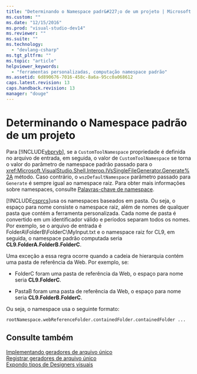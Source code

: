 ```yaml
---
title: "Determinando o Namespace padr&#227;o de um projeto | Microsoft Docs"
ms.custom: ""
ms.date: "12/15/2016"
ms.prod: "visual-studio-dev14"
ms.reviewer: ""
ms.suite: ""
ms.technology: 
  - "devlang-csharp"
ms.tgt_pltfrm: ""
ms.topic: "article"
helpviewer_keywords: 
  - "ferramentas personalizadas, computação namespace padrão"
ms.assetid: 6d890676-7016-458c-8a6a-95cc0a068612
caps.latest.revision: 13
caps.handback.revision: 13
manager: "douge"
---
```

# Determinando o Namespace padr&#227;o de um projeto
Para [!INCLUDE[vbprvb](../Token/vbprvb_md.md)], se a `CustomToolNamespace` propriedade é definida no arquivo de entrada, em seguida, o valor de `CustomToolNamespace` se torna o valor do parâmetro de namespace padrão passado para o <xref:Microsoft.VisualStudio.Shell.Interop.IVsSingleFileGenerator.Generate%2A> método.  Caso contrário, o `wszDefaultNamespace` parâmetro passado para `Generate` é sempre igual ao namespace raiz.  Para obter mais informações sobre namespaces, consulte [Palavras\-chave de namespace](../Topic/Namespace%20Keywords%20\(C%23%20Reference\).md).  
  
 [!INCLUDE[csprcs](../ide/includes/csprcs_md.md)]usa os namespaces baseados em pasta.  Ou seja, o espaço para nome consiste o namespace raiz, além de nomes de qualquer pasta que contém a ferramenta personalizada.  Cada nome de pasta é convertido em um identificador válido e períodos separam todos os nomes.  Por exemplo, se o arquivo de entrada é FolderA\\FolderB\\FolderC\\MyInput.txt e o namespace raiz for CL9, em seguida, o namespace padrão computada seria **CL9.FolderA.FolderB.FolderC**.  
  
 Uma exceção a essa regra ocorre quando a cadeia de hierarquia contém uma pasta de referência da Web.  Por exemplo, se:  
  
-   FolderC foram uma pasta de referência da Web, o espaço para nome seria **CL9.FolderC**.  
  
-   PastaB foram uma pasta de referência da Web, o espaço para nome seria **CL9.FolderB.FolderC**.  
  
 Ou seja, o namespace usa o seguinte formato:  
  
```  
rootNamespace.webReferenceFolder.containedFolder.containedFolder ...  
```  
  
## Consulte também  
 [Implementando geradores de arquivo único](../Topic/Implementing%20Single-File%20Generators.md)   
 [Registrar geradores de arquivo único](../Topic/Registering%20Single%20File%20Generators.md)   
 [Expondo tipos de Designers visuais](../Topic/Exposing%20Types%20to%20Visual%20Designers.md)